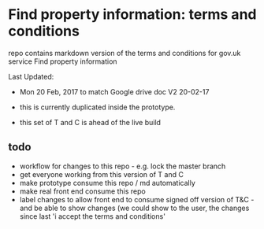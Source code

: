 # Find property information: terms and conditions

repo contains markdown version of the terms and conditions for gov.uk service Find property information

Last Updated:
* Mon 20 Feb, 2017 to match Google drive doc V2 20-02-17 

* this is currently duplicated inside the prototype.

* this set of T and C is ahead of the live build

## todo
* workflow for changes to this repo - e.g. lock the master branch
* get everyone working from this version of T and C
* make prototype consume this repo / md automatically
* make real front end consume this repo
* label changes to allow front end to consume signed off version of T&C - and be able to show changes (we could show to the user, the changes since last 'i accept the terms and conditions'